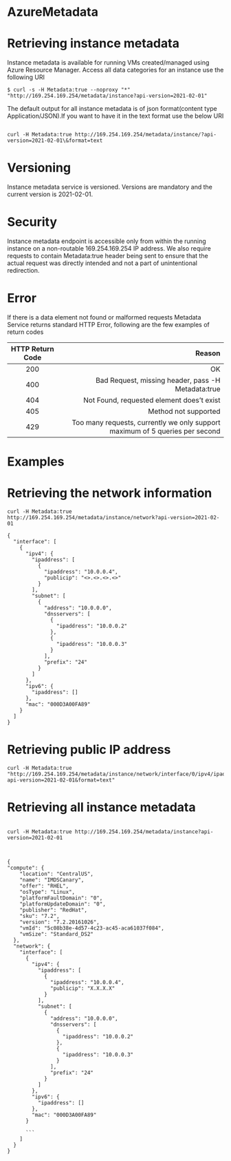 # AzureMetadata

# Retrieving instance metadata

Instance metadata is available for running VMs created/managed using Azure Resource Manager. Access all data categories for an instance use the following URI
```
$ curl -s -H Metadata:true --noproxy "*" "http://169.254.169.254/metadata/instance?api-version=2021-02-01"

```

The default output for all instance metadata is of json format(content type Application/JSON).If you want to have it in the text format use the below URI

```

curl -H Metadata:true http://169.254.169.254/metadata/instance/?api-version=2021-02-01\&format=text

```


# Versioning

Instance metadata service is versioned. Versions are mandatory and the current  version is 2021-02-01.


# Security

Instance metadata endpoint is accessible only from within the running instance on a non-routable 169.254.169.254 IP address. We also require requests to contain Metadata:true header being sent to ensure that the actual request was directly intended and not a part of unintentional redirection.

# Error

If there is a data element not found or malformed requests Metadata Service returns standard HTTP Error, following are the few examples of return codes

|HTTP Return Code| Reason|
|:---------------:|--------:|
|200|OK|
|400|Bad Request, missing header, pass -H Metadata:true|
|404|Not Found, requested element does’t exist|
|405|Method not supported|
|429|Too many requests, currently we only support maximum of 5 queries per second|

# Examples

# Retrieving the network information

```
curl -H Metadata:true http://169.254.169.254/metadata/instance/network?api-version=2021-02-01

{
  "interface": [
    {
      "ipv4": {
        "ipaddress": [
          {
            "ipaddress": "10.0.0.4",
            "publicip": "<>.<>.<>.<>"
          }
        ],
        "subnet": [
          {
            "address": "10.0.0.0",
            "dnsservers": [
              {
                "ipaddress": "10.0.0.2"
              },
              {
                "ipaddress": "10.0.0.3"
              }
            ],
            "prefix": "24"
          }
        ]
      },
      "ipv6": {
        "ipaddress": []
      },
      "mac": "000D3A00FA89"
    }
  ]
}

```

# Retrieving public IP address

```
curl -H Metadata:true "http://169.254.169.254/metadata/instance/network/interface/0/ipv4/ipaddress/0/publicip?api-version=2021-02-01&format=text"

```

# Retrieving all instance metadata

```

curl -H Metadata:true http://169.254.169.254/metadata/instance?api-version=2021-02-01



{
"compute": {
    "location": "CentralUS",
    "name": "IMDSCanary",
    "offer": "RHEL",
    "osType": "Linux",
    "platformFaultDomain": "0",
    "platformUpdateDomain": "0",
    "publisher": "RedHat",
    "sku": "7.2",
    "version": "7.2.20161026",
    "vmId": "5c08b38e-4d57-4c23-ac45-aca61037f084",
    "vmSize": "Standard_DS2"
  },
  "network": {
    "interface": [
      {
        "ipv4": {
          "ipaddress": [
            {
              "ipaddress": "10.0.0.4",
              "publicip": "X.X.X.X"
            }
          ],
          "subnet": [
            {
              "address": "10.0.0.0",
              "dnsservers": [
                {
                  "ipaddress": "10.0.0.2"
                },
                {
                  "ipaddress": "10.0.0.3"
                }
              ],
              "prefix": "24"
            }
          ]
        },
        "ipv6": {
          "ipaddress": []
        },
        "mac": "000D3A00FA89"
      }
      
      ```
    ]
  }
}
